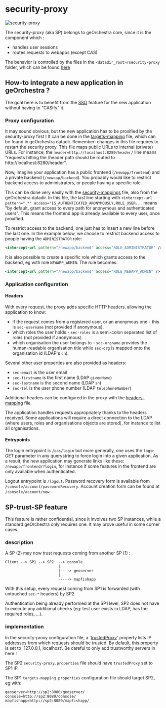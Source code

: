 # security-proxy

![security-proxy](https://github.com/georchestra/georchestra/workflows/security-proxy/badge.svg)

The security-proxy (aka SP) belongs to geOrchestra core, since it is the component which :
 * handles user sessions
 * routes requests to webapps (except CAS)

The behavior is controlled by the files in the `<datadir_root>/security-proxy` folder, which can be found [here](https://github.com/georchestra/datadir/tree/master/security-proxy)

## How-to integrate a new application in geOrchestra ?

The goal here is to benefit from the [SSO](https://en.wikipedia.org/wiki/Single_sign-on) feature for the new application without having to "CASify" it.

### Proxy configuration

It may sound obvious, but the new application has to be proxified by the security-proxy first !
It can be done in the [targets-mapping](https://github.com/georchestra/datadir/blob/master/security-proxy/targets-mapping.properties) file, which can be found in geOrchestra datadir. Remember: changes in this file requires to restart the security proxy.
This file maps public URLs to internal (private) URLs.
For instance, the `header=http://localhost:8280/header/` line means "requests hitting the /header path should be routed to http://localhost:8280/header".

Now, imagine your application has a public frontend (`/newapp/frontend`) and a private backend (`/newapp/backend`).
You probably would like to restrict backend access to administrators, or people having a specific role.

This can be done very easily with the [security-mappings](https://github.com/georchestra/datadir/blob/master/security-proxy/security-mappings.xml) file, also from the geOrchestra datadir.
In this file, the last line starting with `<intercept-url pattern=".*" access="IS_AUTHENTICATED_ANONYMOUSLY,ROLE_USER...` means "by default, grant access to every path for anonymous and authenticated users". This means the frontend app is already available to every user, once proxified.

To restrict access to the backend, one just has to insert a new line before the last one.
In the example below, we choose to restrict backend access to people having the `ADMINISTRATOR` role:
```xml
<intercept-url pattern="/newapp/backend" access="ROLE_ADMINISTRATOR" />
```

It is also possible to create a specific role which grants access to the backend, eg with role `NEWAPP_ADMIN`. The rule becomes:
```xml
<intercept-url pattern="/newapp/backend" access="ROLE_NEWAPP_ADMIN" />
```

### Application configuration

#### Headers

With every request, the proxy adds specific HTTP headers, allowing the application to know:
 * if the request comes from a registered user, or an anonymous one - this is `sec-username` (not provided if anonymous).
 * which roles the user holds - `sec-roles` is a semi-colon separated list of roles (not provided if anonymous).
 * which organisation the user belongs to - `sec-orgname` provides the human-readable organisation title while `sec-org` is mapped onto the organisation id (LDAP's `cn`).

Several other user properties are also provided as headers:
 * `sec-email` is the user email
 * `sec-firstname` is the first name (LDAP `givenName`)
 * `sec-lastname` is the second name (LDAP `sn`)
 * `sec-tel` is the user phone number (LDAP `telephoneNumber`)

Additional headers can be configured in the proxy with the [headers-mapping](https://github.com/georchestra/datadir/blob/master/security-proxy/headers-mapping.properties) file.

The application handles requests appropriately thanks to the headers received.
Some applications will require a direct connection to the LDAP (where users, roles and organisations objects are stored), for instance to list all organisations.

#### Entrypoints

The login entrypoint is `/cas/login` but more generally, one uses the `login` GET parameter in any querystring to force login into a given application.
As a result, the new application may generate links like these: `/newapp/frontend/?login`, for instance if some features in the frontend are only available when authenticated.

Logout entrypoint is `/logout`.
Password recovery form is available from `/console/account/passwordRecovery`.
Account creation form can be found at `/console/account/new`.

## SP-trust-SP feature

This feature is rather confidential, since it involves two SP instances, while a standard geOrchestra only requires one. It may prove useful in some corner cases.

### description

A SP (2) may now trust requests coming from another SP (1) :

```
Client --> SP1 --> SP2  --> console
                        |
                        |----> geoserver
                        |
                        -----> mapfishapp
```

With this setup, every request coming from SP1 is forwarded (with untouched `sec-*` headers) by SP2.

Authentication being already performed at the SP1 level, SP2 does not have to execute any additional checks (eg: test user exists in LDAP, has the required roles, ...).


### implementation

In the security-proxy configuration file, a '[trustedProxy](https://github.com/georchestra/datadir/blob/8d189b5ce7d7472c03325c2180eb5f7ccc0f54e4/security-proxy/security-proxy.properties#L17-L18)' property lists IP addresses from which requests should be trusted.
By default, this property is set to '127.0.0.1, localhost'. Be careful to only add trustworthy servers in here !

The SP2 `security-proxy.properties` file should have `trustedProxy` set to SP1 IP.

The SP1 `targets-mapping.properties` configuration file should target SP2, eg with:
```properties
geoserver=http://sp2:8080/geoserver/
console=http://sp2:8080/console/
mapfishapp=http://sp2:8080/mapfishapp/
```

